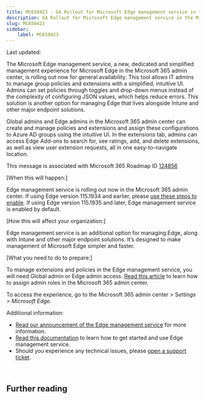 ```yaml
---
title: MC650423 - GA Rollout for Microsoft Edge management service in the Microsoft 365 admin center
description: GA Rollout for Microsoft Edge management service in the Microsoft 365 admin center
slug: MC650423
sidebar:
    label: MC650423
---
```



Last updated: 

<p style="">The Microsoft Edge management service, a new, dedicated and simplified management experience for Microsoft Edge in the Microsoft 365 admin center, is rolling out now for general availability. This tool allows IT admins to manage group policies and extensions with a simplified, intuitive UI. Admins can set policies through toggles and drop-down menus instead of the complexity of configuring JSON values, which helps reduce errors. This solution is another option for managing Edge that lives alongside Intune and other major endpoint solutions.<br></p><p>Global admins and Edge admins in the Microsoft 365 admin center can create and manage policies and extensions and assign these configurations to Azure AD groups using the intuitive UI. In the extensions tab, admins can access Edge Add-ons to search for, see ratings, add, and delete extensions, as well as view user extension requests, all in one easy-to-navigate location.</p>
<p>This message is associated with Microsoft 365 Roadmap ID <a href="https://www.microsoft.com/microsoft-365/roadmap?filters=&amp;searchterms=124856" target="_blank">124856</a></p>

<p>[When this will happen:]</p><p>Edge management service is rolling out now in the Microsoft 365 admin center. If using Edge version 115.1934 and earlier, please <a href="https://learn.microsoft.com/en-us/deployedge/microsoft-edge-management-service#enable-the-microsoft-edge-management-service" target="_blank">use these steps to enable</a>. If using Edge version 115.1935 and later, Edge management service is enabled by default.</p><p>[How this will affect your organization:]<br></p>

<p>Edge management service is an additional option for managing Edge, along with Intune and other major endpoint solutions. It’s designed to make management of Microsoft Edge simpler and faster.</p><p>[What you need to do to prepare:]<br></p><p>To manage extensions and policies in the Edge management service, you will need Global admin or Edge admin access. <a href="https://learn.microsoft.com/microsoft-365/admin/add-users/assign-admin-roles?view=o365-worldwide" target="_blank">Read this article</a> to learn how to assign admin roles in the Microsoft 365 admin center.
</p><p>To access the experience, go to the Microsoft 365 admin center &gt; S<i>ettings &gt; Microsoft Edge</i>.
</p><p>Additional information:<br></p><ul><li><a href="https://blogs.windows.com/msedgedev/2023/05/23/microsoft-edge-build-2023-innovations-in-AI-productivity-management-sidebar-apps/#management" target="_blank">Read our announcement of the Edge management service</a> for more information.
</li><li><a href="https://learn.microsoft.com/deployedge/microsoft-edge-management-service" target="_blank">Read this documentation</a> to learn how to get started and use Edge management service.
</li><li>Should you experience any technical issues, please <a href="https://support.serviceshub.microsoft.com/supportforbusiness" target="_blank">open a support ticket</a>.
</li></ul><p><br></p>

## Further reading
